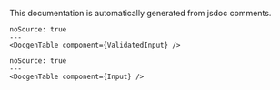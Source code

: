 This documentation is automatically generated from jsdoc comments.

```react
noSource: true
---
<DocgenTable component={ValidatedInput} />
```

```react
noSource: true
---
<DocgenTable component={Input} />
```
